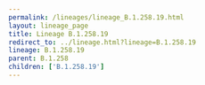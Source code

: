 ```yaml
---
permalink: /lineages/lineage_B.1.258.19.html
layout: lineage_page
title: Lineage B.1.258.19
redirect_to: ../lineage.html?lineage=B.1.258.19
lineage: B.1.258.19
parent: B.1.258
children: ['B.1.258.19']
---
```

